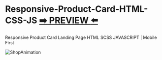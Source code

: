 # Responsive-Product-Card-HTML-CSS-JS [:arrow_right: PREVIEW :arrow_left:](https://erik161.github.io/Responsive-Product-Card-HTML-CSS-JS/)
Responsive Product Card Landing Page HTML SCSS JAVASCRIPT | Mobile First
 
![ShopAnimation](https://user-images.githubusercontent.com/26189854/138706983-47728322-4a4c-4755-8c15-914f37554f30.gif)
